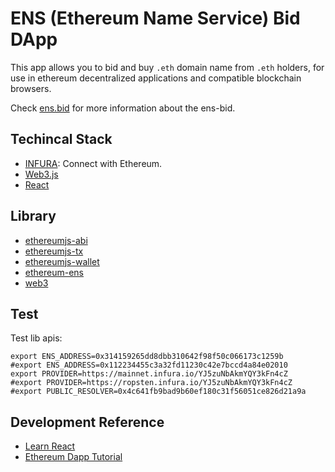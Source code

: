 # ENS (Ethereum Name Service) Bid DApp 
This app allows you to bid and buy `.eth` domain name from `.eth` holders, for use in ethereum decentralized applications and compatible blockchain browsers.

Check [ens.bid](http://ens.bid) for more information about the ens-bid.

## Techincal Stack
- [INFURA](https://infura.io): Connect with Ethereum.
- [Web3.js](https://github.com/ethereum/web3.js/)
- [React](https://facebook.github.io/react/)

## Library
- [ethereumjs-abi](https://github.com/ethereumjs/ethereumjs-abi)
- [ethereumjs-tx](https://github.com/ethereumjs/ethereumjs-tx)
- [ethereumjs-wallet](https://github.com/ethereumjs/ethereumjs-wallet)
- [ethereum-ens](https://www.npmjs.com/package/ethereum-ens)
- [web3](https://www.npmjs.com/package/web3)

## Test 

Test lib apis:

```
export ENS_ADDRESS=0x314159265dd8dbb310642f98f50c066173c1259b
#export ENS_ADDRESS=0x112234455c3a32fd11230c42e7bccd4a84e02010
export PROVIDER=https://mainnet.infura.io/YJ5zuNbAkmYQY3kFn4cZ
#export PROVIDER=https://ropsten.infura.io/YJ5zuNbAkmYQY3kFn4cZ
#export PUBLIC_RESOLVER=0x4c641fb9bad9b60ef180c31f56051ce826d21a9a
```

## Development Reference
- [Learn React](https://zhuanlan.zhihu.com/p/23412169)
- [Ethereum Dapp Tutorial](https://medium.com/taipei-ethereum-meetup/ethereum-dapp-tutorial-push-button-cae3810086a4)
